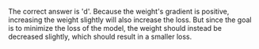 The correct answer is 'd'. Because the weight's gradient is positive, increasing the weight slightly will also increase the loss. But since the goal is to minimize the loss of the model, the weight should instead be decreased slightly, which should result in a smaller loss.